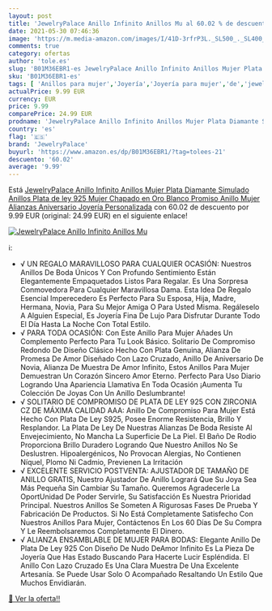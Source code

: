 ```yaml
---
layout: post
title: 'JewelryPalace Anillo Infinito Anillos Mu al 60.02 % de descuento'
date: 2021-05-30 07:46:36
image: 'https://m.media-amazon.com/images/I/41D-3rfrP3L._SL500_._SL400_.jpg'
comments: true
category: ofertas
author: 'tole.es'
slug: 'B01M36EBR1-es JewelryPalace Anillo Infinito Anillos Mujer Plata Diamante...'
sku: 'B01M36EBR1-es'
tags: [ 'Anillos para mujer','Joyería','Joyería para mujer','de','jewelrypalace','ley','plata', ]
actualPrice: 9.99 EUR
currency: EUR
price: 9.99
comparePrice: 24.99 EUR
prodname: 'JewelryPalace Anillo Infinito Anillos Mujer Plata Diamante Simulado  Anillos Plata de ley 925 Mujer Chapado en Oro Blanco  Promiso Anillo Mujer Alianzas  Aniversario  Joyería Personalizada'
country: 'es'
flag: '🇪🇸'
brand: 'JewelryPalace'
buyurl: 'https://www.amazon.es/dp/B01M36EBR1/?tag=tolees-21'
descuento: '60.02'
average: '9.99'
---
```


Está [JewelryPalace Anillo Infinito Anillos Mujer Plata Diamante Simulado  Anillos Plata de ley 925 Mujer Chapado en Oro Blanco  Promiso Anillo Mujer Alianzas  Aniversario  Joyería Personalizada](https://www.amazon.es/dp/B01M36EBR1/?tag=tolees-21) con 60.02 de descuento por 9.99 EUR (original: 24.99 EUR) en el siguiente enlace!

[![JewelryPalace Anillo Infinito Anillos Mu](https://m.media-amazon.com/images/I/41D-3rfrP3L._SL500_._SL400_.jpg)](https://www.amazon.es/dp/B01M36EBR1/?tag=tolees-21)

ℹ️:

- √ UN REGALO MARAVILLOSO PARA CUALQUIER OCASIÓN: Nuestros Anillos De Boda Únicos Y Con Profundo Sentimiento Están Elegantemente Empaquetados Listos Para Regalar. Es Una Sorpresa Conmovedora Para Cualquier Maravillosa Dama. Esta Idea De Regalo Esencial Imperecedero Es Perfecto Para Su Esposa, Hija, Madre, Hermana, Novia, Para Su Mejor Amiga O Para Usted Misma. Regáleselo A Alguien Especial, Es Joyería Fina De Lujo Para Disfrutar Durante Todo El Día Hasta La Noche Con Total Estilo.
- √ PARA TODA OCASIÓN: Con Este Anillo Para Mujer Añades Un Complemento Perfecto Para Tu Look Básico. Solitario De Compromiso Redondo De Diseño Clásico Hecho Con Plata Genuina, Alianza De Promesa De Amor Diseñado Con Lazo Cruzado, Anillo De Aniversario De Novia, Alianza De Muestra De Amor Infinito, Estos Anillos Para Mujer Demuestran Un Corazón Sincero Amor Eterno. Perfecto Para Uso Diario Logrando Una Apariencia Llamativa En Toda Ocasión ¡Aumenta Tu Colección De Joyas Con Un Anillo Deslumbrante!
- √ SOLITARIO DE COMPROMISO DE PLATA DE LEY 925 CON ZIRCONIA CZ DE MÁXIMA CALIDAD AAA: Anillo De Compromiso Para Mujer Está Hecho Con Plata De Ley S925, Posee Enorme Resistencia, Brillo Y Resplandor. La Plata De Ley De Nuestras Alianzas De Boda Resiste Al Envejecimiento, No Mancha La Superficie De La Piel. El Baño De Rodio Proporciona Brillo Duradero Logrando Que Nuestro Anillos No Se Deslustren. Hipoalergénicos, No Provocan Alergias, No Contienen Níquel, Plomo Ni Cadmio, Previenen La Irritación
- √ EXCELENTE SERVICIO POSTVENTA: AJUSTADOR DE TAMAÑO DE ANILLO GRATIS, Nuestro Ajustador De Anillo Logrará Que Su Joya Sea Más Pequeña Sin Cambiar Su Tamaño. Queremos Agradecerle La OportUnidad De Poder Servirle, Su Satisfacción Es Nuestra Prioridad Principal. Nuestros Anillos Se Someten A Rigurosas Fases De Prueba Y Fabricación De Productos. Si No Está Completamente Satisfecho Con Nuestros Anillos Para Mujer, Contáctenos En Los 60 Días De Su Compra Y Le Reembolsaremos Completamente El Dinero.
- √ ALIANZA ENSAMBLABLE DE MUJER PARA BODAS: Elegante Anillo De Plata De Ley 925 Con Diseño De Nudo DeAmor Infinito Es La Pieza De Joyería Que Has Estado Buscando Para Hacerte Lucir Espléndida. El Anillo Con Lazo Cruzado Es Una Clara Muestra De Una Excelente Artesanía. Se Puede Usar Solo O Acompañado Resaltando Un Estilo Que Muchos Envidiarán.

[🛒 Ver la oferta!!](https://www.amazon.es/dp/B01M36EBR1/?tag=tolees-21)
